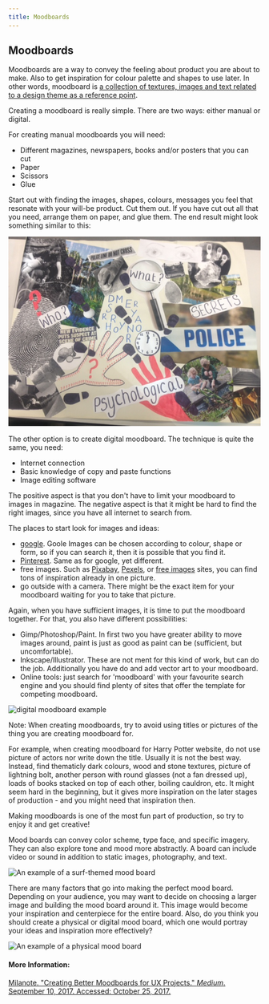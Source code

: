 ```yaml
---
title: Moodboards
---
```

## Moodboards

Moodboards are a way to convey the feeling about product you are about to make. Also to get inspiration for colour palette and shapes to use later. In other words, moodboard is <a href="http://www.creativebloq.com/graphic-design/mood-boards-812470">a collection of textures, images and text related to a design theme as a reference point</a>.

Creating a moodboard is really simple. There are two ways: either manual or digital.

For creating manual moodboards you will need: 
- Different magazines, newspapers, books and/or posters that you can cut 
- Paper
- Scissors
- Glue 

Start out with finding the images, shapes, colours, messages you feel that resonate with your will-be product. 
Cut them out. 
If you have cut out all that you need, arrange them on paper, and glue them.
The end result might look something similar to this:

![papercut moodboard](https://raw.githubusercontent.com/ejke/ejke.github.io/master/else/moodboard.jpg)


The other option is to create digital moodboard. The technique is quite the same, you need:
- Internet connection
- Basic knowledge of copy and paste functions
- Image editing software

The positive aspect is that you don't have to limit your moodboard to images in magazine. The negative aspect is that it might be hard to find the right images, since you have all internet to search from. 

The places to start look for images and ideas:
- <a href="https://images.google.co.uk/">google</a>. Goole Images can be chosen according to colour, shape or form, so if you can search it, then it is possible that you find it.
- <a href="https://www.pinterest.dk/">Pinterest</a>. Same as for google, yet different.
- free images. Such as <a href="https://pixabay.com/">Pixabay</a>, <a href="https://www.pexels.com/">Pexels</a>, or <a href="http://www.freeimages.com/">free images</a> sites, you can find tons of inspiration already in one picture.
- go outside with a camera. There might be the exact item for your moodboard waiting for you to take that picture. 

Again, when you have sufficient images, it is time to put the moodboard together. For that, you also have different possibilities:
- Gimp/Photoshop/Paint. In first two you have greater ability to move images around, paint is just as good as paint can be (sufficient, but uncomfortable).
- Inkscape/Illustrator. These are not ment for this kind of work, but can do the job. Additionally you have do and add vector art to your moodboard.
- Online tools: just search for 'moodboard' with your favourite search engine and you should find plenty of sites that offer the template for competing moodboard.

![digital moodboard example](http://stuckwithpins.com/blog/wp-content/uploads/2015/08/moodboard-s2s.jpg)


Note: 
When creating moodboards, try to avoid using titles or pictures of the thing you are creating moodboard for. 

For example, when creating moodboard for Harry Potter website, do not use picture of actors nor write down the title. Usually it is not the best way. Instead, find thematicly dark colours, wood and stone textures, picture of lightning bolt, another person with round glasses (not a fan dressed up), loads of books stacked on top of each other, boiling cauldron, etc. It might seem hard in the beginning, but it gives more inspiration on the later stages of production - and you might need that inspiration then. 

Making moodboards is one of the most fun part of production, so try to enjoy it and get creative!

Mood boards can convey color scheme, type face, and specific imagery.  They can also explore tone and mood more abstractly.  A board can include video or sound in addition to static images, photography, and text.

![An example of a surf-themed mood board](https://cdn-images-1.medium.com/max/1600/1*9qVOw8uDg8oOOevWmYUozQ.jpeg)

There are many factors that go into making the perfect mood board. Depending on your audience, you may want to decide on choosing a larger image and building the mood board around it. This image would become your inspiration and centerpiece for the entire board. Also, do you think you should create a physical or digital mood board, which one would portray your ideas and inspiration more effectively?

![An example of a physical mood board](https://www.designyourway.net/blog/wp-content/uploads/2018/02/06moodboard3-superjumbo.jpg)

#### More Information:
<!-- Please add any articles you think might be helpful to read before writing the article -->
<a href='https://uxplanet.org/creating-better-moodboards-for-ux-projects-381d4d6daf70'>Milanote. "Creating Better Moodboards for UX Projects." <i>Medium</i>.  September 10, 2017.  Accessed: October 25, 2017.</a>


